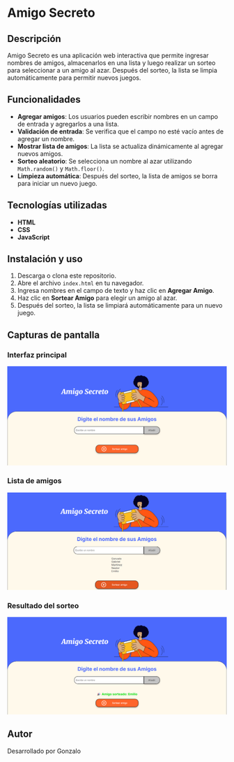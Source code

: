 # Amigo Secreto

## Descripción

Amigo Secreto es una aplicación web interactiva que permite ingresar nombres de amigos, almacenarlos en una lista y luego realizar un sorteo para seleccionar a un amigo al azar. Después del sorteo, la lista se limpia automáticamente para permitir nuevos juegos.

## Funcionalidades

- **Agregar amigos**: Los usuarios pueden escribir nombres en un campo de entrada y agregarlos a una lista.
- **Validación de entrada**: Se verifica que el campo no esté vacío antes de agregar un nombre.
- **Mostrar lista de amigos**: La lista se actualiza dinámicamente al agregar nuevos amigos.
- **Sorteo aleatorio**: Se selecciona un nombre al azar utilizando `Math.random()` y `Math.floor()`.
- **Limpieza automática**: Después del sorteo, la lista de amigos se borra para iniciar un nuevo juego.

## Tecnologías utilizadas

- **HTML**
- **CSS** 
- **JavaScript**

## Instalación y uso

1. Descarga o clona este repositorio.
2. Abre el archivo `index.html` en tu navegador.
3. Ingresa nombres en el campo de texto y haz clic en **Agregar Amigo**.
4. Haz clic en **Sortear Amigo** para elegir un amigo al azar.
5. Después del sorteo, la lista se limpiará automáticamente para un nuevo juego.

## Capturas de pantalla

### Interfaz principal
![Interfaz principal](./AmigoSecreto/captura1.png)

### Lista de amigos
![Lista de amigos](./AmigoSecreto/captura2.png)

### Resultado del sorteo
![Resultado del sorteo](./AmigoSecreto/captura3.png)
## Autor

Desarrollado por Gonzalo